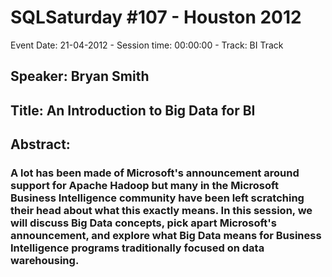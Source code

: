 # SQLSaturday #107 - Houston 2012
Event Date: 21-04-2012 - Session time: 00:00:00 - Track: BI Track
## Speaker: Bryan Smith
## Title: An Introduction to Big Data for BI
## Abstract:
### A lot has been made of Microsoft's announcement around support for Apache Hadoop but many in the Microsoft Business Intelligence community have been left scratching their head about what this exactly means.  In this session, we will discuss Big Data concepts, pick apart Microsoft's announcement, and explore what Big Data means for Business Intelligence programs traditionally focused on data warehousing.

